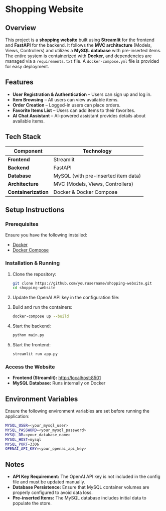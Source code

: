 # Shopping Website

## Overview

This project is a **shopping website** built using **Streamlit** for the frontend and **FastAPI** for the backend. It follows the **MVC architecture** (Models, Views, Controllers) and utilizes a **MySQL database** with pre-inserted items. The entire system is containerized with **Docker**, and dependencies are managed via a `requirements.txt` file. A `docker-compose.yml` file is provided for easy deployment.

## Features

- **User Registration & Authentication** – Users can sign up and log in.
- **Item Browsing** – All users can view available items.
- **Order Creation** – Logged-in users can place orders.
- **Favorite Items List** – Users can add items to their favorites.
- **AI Chat Assistant** – AI-powered assistant provides details about available items.

## Tech Stack

| Component    | Technology  |
|-------------|------------|
| **Frontend**  | Streamlit  |
| **Backend**   | FastAPI    |
| **Database**  | MySQL (with pre-inserted item data) |
| **Architecture** | MVC (Models, Views, Controllers) |
| **Containerization** | Docker & Docker Compose |

## Setup Instructions

### Prerequisites
Ensure you have the following installed:
- [Docker](https://www.docker.com/)
- [Docker Compose](https://docs.docker.com/compose/)

### Installation & Running

1. Clone the repository:
   ```sh
   git clone https://github.com/yourusername/shopping-website.git
   cd shopping-website
   ```

2. Update the OpenAI API key in the configuration file:

3. Build and run the containers:
   ```sh
   docker-compose up --build
   ```

4. Start the backend:
   ```sh
   python main.py
   ```

5. Start the frontend:
   ```sh
   streamlit run app.py
   ```

### Access the Website
- **Frontend (Streamlit):** [http://localhost:8501](http://localhost:8501)
- **MySQL Database:** Runs internally on Docker

## Environment Variables
Ensure the following environment variables are set before running the application:
```sh
MYSQL_USER=<your_mysql_user>
MYSQL_PASSWORD=<your_mysql_password>
MYSQL_DB=<your_database_name>
MYSQL_HOST=mysql
MYSQL_PORT=3306
OPENAI_API_KEY=<your_openai_api_key>
```

## Notes
- **API Key Requirement:** The OpenAI API key is not included in the config file and must be updated manually.
- **Database Persistence:** Ensure that MySQL container volumes are properly configured to avoid data loss.
- **Pre-inserted Items:** The MySQL database includes initial data to populate the store.
